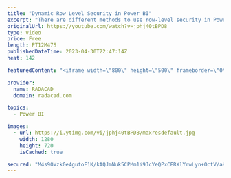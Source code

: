 ```yaml
---
title: "Dynamic Row Level Security in Power BI"
excerpt: "There are different methods to use row-level security in Power BI; You can set up Row Level Security in Power BI itself or through a live connection from a data source such as SSAS Tabular. However, row-level security defined in the ways mentioned in the articles above isn’t dynamic. By dynamic row-level"
originalUrl: https://youtube.com/watch?v=jphj40tBPD8
type: video
price: Free
length: PT12M47S
publishedDateTime: 2023-04-30T22:47:14Z
heat: 142

featuredContent: "<iframe width=\"800\" height=\"500\" frameborder=\"0\" src=\"https://www.youtube.com/embed/jphj40tBPD8\" allow=\"accelerometer; autoplay; encrypted-media; gyroscope; picture-in-picture\" allowfullscreen></iframe>"

provider:
  name: RADACAD
  domain: radacad.com

topics:
  - Power BI

images:
  - url: https://i.ytimg.com/vi/jphj40tBPD8/maxresdefault.jpg
    width: 1280
    height: 720
    isCached: true

secured: "M4s9OVzk0e4gutoF1K/kAQJmNuk5CPMm1i9JcYeQPxCERXlYrwLyn+OctV/aHvvWmdV+UB1WlCk+10EMVbZW5VLh4JcwZDVlNYVg6tWrZk+GQ2+krKEIuPd+0dseHn3QJNf0GRLBVQQiF2ldQyAd3bUeBXQXkaHpDoQQ94Z15mn/RRQhW/OBolAw1XEJmkTWKud8wRl54/UbxwDBvsRc++aDuuPoG93mBA9N30dj29Yx6JdWf1kEwq4aOz5GkUCTgS7dqIjZShuPnH9QfktRjQ318eezHtBQcqkOwd4mZccAXweiNaA72Qzgk3CGKbDc3dC//R53CiAUhJfEVnRlMjwH16n1m4uNiCV/hBtiHBk6+P4aniP36aAcwUZGjkloQw+ZQylOOMNdkO5honokITGa6NilboNB+BRRSoEityM=;jnG6yDvWv4yplykhIrCJ1Q=="
---
```


